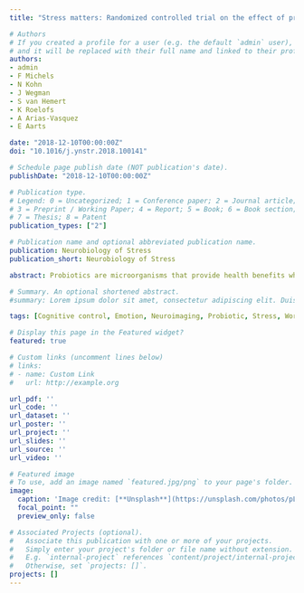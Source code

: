 ```yaml
---
title: "Stress matters: Randomized controlled trial on the effect of probiotics on neurocognition"

# Authors
# If you created a profile for a user (e.g. the default `admin` user), write the username (folder name) here 
# and it will be replaced with their full name and linked to their profile.
authors:
- admin
- F Michels
- N Kohn
- J Wegman
- S van Hemert
- K Roelofs
- A Arias-Vasquez
- E Aarts

date: "2018-12-10T00:00:00Z"
doi: "10.1016/j.ynstr.2018.100141"

# Schedule page publish date (NOT publication's date).
publishDate: "2018-12-10T00:00:00Z"

# Publication type.
# Legend: 0 = Uncategorized; 1 = Conference paper; 2 = Journal article;
# 3 = Preprint / Working Paper; 4 = Report; 5 = Book; 6 = Book section;
# 7 = Thesis; 8 = Patent
publication_types: ["2"]

# Publication name and optional abbreviated publication name.
publication: Neurobiology of Stress
publication_short: Neurobiology of Stress

abstract: Probiotics are microorganisms that provide health benefits when consumed. In animals, probiotics reverse gut microbiome-related alterations in depression-like symptoms, in cognition, and in hormonal stress response. However, in humans, a causal understanding of the gut-brain link in emotion and cognition is lacking. Additionally, whether the effects of probiotics on neurocognition are visible only in presence of stress, remains unclear. We investigated the effects of a multispecies probiotic (Ecologic®Barrier) on specific neurocognitive measures of emotion reactivity, emotion regulation, and cognitive control using fMRI. Critically, we also tested whether probiotics can buffer against the detrimental effects of acute stress on working memory. In a double blind, randomized, placebo-controlled, between-subjects intervention study, 58 healthy participants were tested once before and once after a 28-day intervention. Without stress induction, probiotics did not affect brain, behavioral, or related self-report measures. However, relative to placebo, the probiotics group did show a significant stress-related increase in working memory performance after supplementation. This change was associated with intervention-related neural changes in frontal cortex during cognitive control exclusively in the probiotics group. Overall, our results show neurocognitive effects of a multispecies probiotic in healthy women only under challenging situations, buffering against the detrimental effects of stress on cognition.

# Summary. An optional shortened abstract.
#summary: Lorem ipsum dolor sit amet, consectetur adipiscing elit. Duis posuere tellus ac convallis placerat. Proin tincidunt magna sed ex sollicitudin condimentum.

tags: [Cognitive control, Emotion, Neuroimaging, Probiotic, Stress, Working memory]

# Display this page in the Featured widget?
featured: true

# Custom links (uncomment lines below)
# links:
# - name: Custom Link
#   url: http://example.org

url_pdf: ''
url_code: ''
url_dataset: ''
url_poster: ''
url_project: ''
url_slides: ''
url_source: ''
url_video: ''

# Featured image
# To use, add an image named `featured.jpg/png` to your page's folder. 
image:
  caption: 'Image credit: [**Unsplash**](https://unsplash.com/photos/pLCdAaMFLTE)'
  focal_point: ""
  preview_only: false

# Associated Projects (optional).
#   Associate this publication with one or more of your projects.
#   Simply enter your project's folder or file name without extension.
#   E.g. `internal-project` references `content/project/internal-project/index.md`.
#   Otherwise, set `projects: []`.
projects: []
---
```

